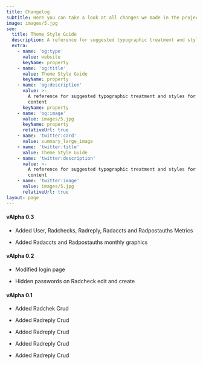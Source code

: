 ```yaml
---
title: Changelog
subtitle: Here you can take a look at all changes we made in the project
image: images/5.jpg
seo:
  title: Theme Style Guide
  description: A reference for suggested typographic treatment and styles for your content
  extra:
    - name: 'og:type'
      value: website
      keyName: property
    - name: 'og:title'
      value: Theme Style Guide
      keyName: property
    - name: 'og:description'
      value: >-
        A reference for suggested typographic treatment and styles for your
        content
      keyName: property
    - name: 'og:image'
      value: images/5.jpg
      keyName: property
      relativeUrl: true
    - name: 'twitter:card'
      value: summary_large_image
    - name: 'twitter:title'
      value: Theme Style Guide
    - name: 'twitter:description'
      value: >-
        A reference for suggested typographic treatment and styles for your
        content
    - name: 'twitter:image'
      value: images/5.jpg
      relativeUrl: true
layout: page
---
```

#### vAlpha 0.3

*   Added User, Radchecks, Radreply, Radaccts and Radpostauths Metrics

*   Added Radaccts and Radpostauths monthly graphics

#### vAlpha 0.2

*   Modified login page

*   Hidden passwords on Radcheck edit and create

#### vAlpha 0.1

*   Added Radchek Crud

*   Added Radreply Crud

*   Added Radreply Crud

*   Added Radreply Crud

*   Added Radreply Crud
